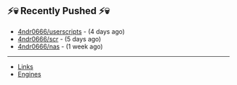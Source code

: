 ## ⚡💀 Recently Pushed ⚡💀


- [4ndr0666/userscripts](https://github.com/4ndr0666/userscripts) - (4 days ago)
- [4ndr0666/scr](https://github.com/4ndr0666/scr) - (5 days ago)
- [4ndr0666/nas](https://github.com/4ndr0666/nas) - (1 week ago)

---
- [Links](https://github.com/4ndr0666/Links/blob/main/README.md)        
- [Engines](https://github.com/hoothin/SearchJumper/discussions/73)    

